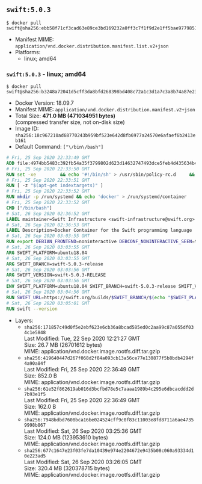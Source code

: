 ## `swift:5.0.3`

```console
$ docker pull swift@sha256:ebb58f71cf3cad63e89ce3bd169232a0ff3c7f1f9d2e1ff5bae9779851bee599
```

-	Manifest MIME: `application/vnd.docker.distribution.manifest.list.v2+json`
-	Platforms:
	-	linux; amd64

### `swift:5.0.3` - linux; amd64

```console
$ docker pull swift@sha256:b3248a72041d5cff3da8bfd268398bd408c72a1c3d1a7c3a8b74a87e2367ba39
```

-	Docker Version: 18.09.7
-	Manifest MIME: `application/vnd.docker.distribution.manifest.v2+json`
-	Total Size: **471.0 MB (471034951 bytes)**  
	(compressed transfer size, not on-disk size)
-	Image ID: `sha256:18c967210ad68770243b959bf523e642d8fb6977a24570e6afaef6b2413eb161`
-	Default Command: `["\/bin\/bash"]`

```dockerfile
# Fri, 25 Sep 2020 22:33:49 GMT
ADD file:4974bb5483c392fb54a35f3799802d623d14632747493dce5feb4d435634b4ac in / 
# Fri, 25 Sep 2020 22:33:50 GMT
RUN set -xe 		&& echo '#!/bin/sh' > /usr/sbin/policy-rc.d 	&& echo 'exit 101' >> /usr/sbin/policy-rc.d 	&& chmod +x /usr/sbin/policy-rc.d 		&& dpkg-divert --local --rename --add /sbin/initctl 	&& cp -a /usr/sbin/policy-rc.d /sbin/initctl 	&& sed -i 's/^exit.*/exit 0/' /sbin/initctl 		&& echo 'force-unsafe-io' > /etc/dpkg/dpkg.cfg.d/docker-apt-speedup 		&& echo 'DPkg::Post-Invoke { "rm -f /var/cache/apt/archives/*.deb /var/cache/apt/archives/partial/*.deb /var/cache/apt/*.bin || true"; };' > /etc/apt/apt.conf.d/docker-clean 	&& echo 'APT::Update::Post-Invoke { "rm -f /var/cache/apt/archives/*.deb /var/cache/apt/archives/partial/*.deb /var/cache/apt/*.bin || true"; };' >> /etc/apt/apt.conf.d/docker-clean 	&& echo 'Dir::Cache::pkgcache ""; Dir::Cache::srcpkgcache "";' >> /etc/apt/apt.conf.d/docker-clean 		&& echo 'Acquire::Languages "none";' > /etc/apt/apt.conf.d/docker-no-languages 		&& echo 'Acquire::GzipIndexes "true"; Acquire::CompressionTypes::Order:: "gz";' > /etc/apt/apt.conf.d/docker-gzip-indexes 		&& echo 'Apt::AutoRemove::SuggestsImportant "false";' > /etc/apt/apt.conf.d/docker-autoremove-suggests
# Fri, 25 Sep 2020 22:33:51 GMT
RUN [ -z "$(apt-get indextargets)" ]
# Fri, 25 Sep 2020 22:33:52 GMT
RUN mkdir -p /run/systemd && echo 'docker' > /run/systemd/container
# Fri, 25 Sep 2020 22:33:52 GMT
CMD ["/bin/bash"]
# Sat, 26 Sep 2020 02:36:52 GMT
LABEL maintainer=Swift Infrastructure <swift-infrastructure@swift.org>
# Sat, 26 Sep 2020 02:36:53 GMT
LABEL Description=Docker Container for the Swift programming language
# Sat, 26 Sep 2020 03:03:55 GMT
RUN export DEBIAN_FRONTEND=noninteractive DEBCONF_NONINTERACTIVE_SEEN=true && apt-get -q update &&     apt-get -q install -y     libatomic1     libbsd0     libcurl4     libxml2     libedit2     libsqlite3-0     libc6-dev     binutils     libgcc-5-dev     libstdc++-5-dev     libpython2.7     tzdata     git     pkg-config     && rm -r /var/lib/apt/lists/*
# Sat, 26 Sep 2020 03:03:55 GMT
ARG SWIFT_PLATFORM=ubuntu18.04
# Sat, 26 Sep 2020 03:03:55 GMT
ARG SWIFT_BRANCH=swift-5.0.3-release
# Sat, 26 Sep 2020 03:03:56 GMT
ARG SWIFT_VERSION=swift-5.0.3-RELEASE
# Sat, 26 Sep 2020 03:03:56 GMT
ENV SWIFT_PLATFORM=ubuntu18.04 SWIFT_BRANCH=swift-5.0.3-release SWIFT_VERSION=swift-5.0.3-RELEASE
# Sat, 26 Sep 2020 03:04:56 GMT
RUN SWIFT_URL=https://swift.org/builds/$SWIFT_BRANCH/$(echo "$SWIFT_PLATFORM" | tr -d .)/$SWIFT_VERSION/$SWIFT_VERSION-$SWIFT_PLATFORM.tar.gz     && apt-get update     && apt-get install -y curl     && curl -fSsL $SWIFT_URL -o swift.tar.gz     && curl -fSsL $SWIFT_URL.sig -o swift.tar.gz.sig     && apt-get purge -y curl     && apt-get -y autoremove     && export GNUPGHOME="$(mktemp -d)"     && set -e;         for key in           A62AE125BBBFBB96A6E042EC925CC1CCED3D1561         ; do           gpg --quiet --keyserver ha.pool.sks-keyservers.net --recv-keys "$key";         done     && gpg --batch --verify --quiet swift.tar.gz.sig swift.tar.gz     && tar -xzf swift.tar.gz --directory / --strip-components=1     && rm -r "$GNUPGHOME" swift.tar.gz.sig swift.tar.gz     && chmod -R o+r /usr/lib/swift
# Sat, 26 Sep 2020 03:05:01 GMT
RUN swift --version
```

-	Layers:
	-	`sha256:171857c49d0f5e2ebf623e6cb36a8bcad585ed0c2aa99c87a055df034c1e5848`  
		Last Modified: Tue, 22 Sep 2020 12:21:27 GMT  
		Size: 26.7 MB (26701612 bytes)  
		MIME: application/vnd.docker.image.rootfs.diff.tar.gzip
	-	`sha256:419640447d267f068d2f84a093cb13a56ce77e130877f5b8bdb4294f4a90a84f`  
		Last Modified: Fri, 25 Sep 2020 22:36:49 GMT  
		Size: 852.0 B  
		MIME: application/vnd.docker.image.rootfs.diff.tar.gzip
	-	`sha256:61e52f862619ab016d3bcfbd78e5c7aaaa1989b4c295e6dbcacddd2d7b93e1f5`  
		Last Modified: Fri, 25 Sep 2020 22:36:49 GMT  
		Size: 162.0 B  
		MIME: application/vnd.docker.image.rootfs.diff.tar.gzip
	-	`sha256:7948bdbd7608bca16be024524cff9c0f83c11003e8fd8711a6ae47359998b867`  
		Last Modified: Sat, 26 Sep 2020 03:25:36 GMT  
		Size: 124.0 MB (123953610 bytes)  
		MIME: application/vnd.docker.image.rootfs.diff.tar.gzip
	-	`sha256:677c1647e23f03fe7da10439e974e2204672e9435b08c060a93334d10e223ad5`  
		Last Modified: Sat, 26 Sep 2020 03:26:05 GMT  
		Size: 320.4 MB (320378715 bytes)  
		MIME: application/vnd.docker.image.rootfs.diff.tar.gzip
